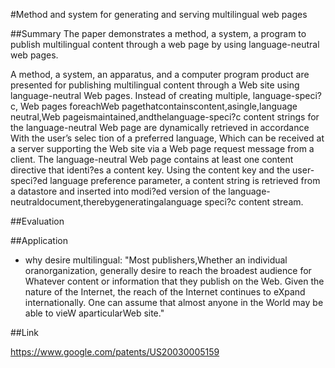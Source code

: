 #Method and system for generating and serving multilingual web pages  

##Summary
The paper demonstrates a method, a system, a program to publish multilingual content through a web page by using language-neutral web pages. 


A method, a system, an apparatus, and a computer program product are presented for publishing multilingual content through a Web site using language-neutral Web pages. Instead of creating multiple, language-speci?c, Web pages foreachWeb pagethatcontainscontent,asingle,language neutral,Web pageismaintained,andthelanguage-speci?c content strings for the language-neutral Web page are dynamically retrieved in accordance With the user’s selec tion of a preferred language, Which can be received at a server supporting the Web site via a Web page request message from a client. The language-neutral Web page contains at least one content directive that identi?es a content key. Using the content key and the user-speci?ed language preference parameter, a content string is retrieved from a datastore and inserted into modi?ed version of the language-neutraldocument,therebygeneratingalanguage speci?c content stream.

##Evaluation


##Application 
  - why desire multilingual: "Most publishers,Whether an individual oranorganization, generally desire to reach the broadest audience for Whatever content or information that they publish on the Web. Given the nature of the Internet, the reach of the Internet continues to eXpand internationally. One can assume that almost anyone in the World may be able to vieW aparticularWeb site."


##Link

https://www.google.com/patents/US20030005159 
